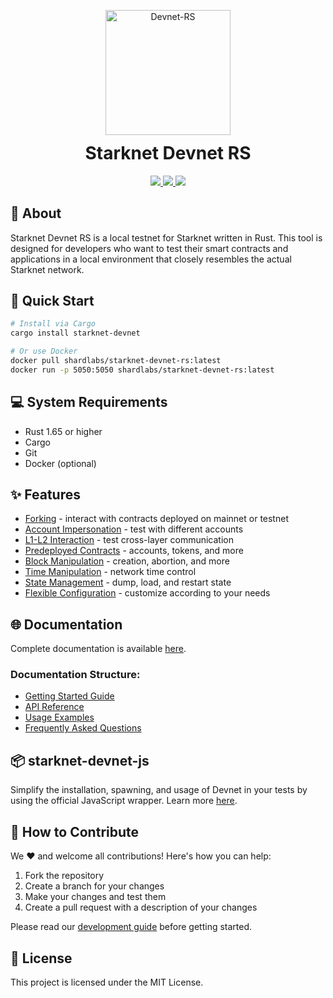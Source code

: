 <!-- logo / title -->
<p align="center" style="margin-bottom: 0px !important">
  <img width="200" src="https://github.com/0xSpaceShard/starknet-devnet-rs/assets/21069052/4791b0e4-58fc-4a44-8f87-fc0db636a5c7" alt="Devnet-RS" align="center">
</p>

<h1 align="center" style="margin-top: 12px !important">Starknet Devnet RS</h1>

<p align="center" dir="auto">
  <a href="https://crates.io/crates/starknet-devnet" target="_blank">
    <img src="https://img.shields.io/crates/v/starknet-devnet?color=yellow" style="max-width: 100%;">
  </a>
  <a href="https://hub.docker.com/r/shardlabs/starknet-devnet-rs/tags" target="_blank">
    <img src="https://img.shields.io/badge/dockerhub-images-important.svg?logo=Docker" style="max-width: 100%;">
  </a>
  <a href="https://starkware.co/" target="_blank">
    <img src="https://img.shields.io/badge/powered_by-StarkWare-navy" style="max-width: 100%;">
  </a>
</p>

## 📖 About

Starknet Devnet RS is a local testnet for Starknet written in Rust. This tool is designed for developers who want to test their smart contracts and applications in a local environment that closely resembles the actual Starknet network.

## 🚀 Quick Start

```bash
# Install via Cargo
cargo install starknet-devnet

# Or use Docker
docker pull shardlabs/starknet-devnet-rs:latest
docker run -p 5050:5050 shardlabs/starknet-devnet-rs:latest
```

## 💻 System Requirements

- Rust 1.65 or higher
- Cargo
- Git
- Docker (optional)

## ✨ Features

- [Forking](https://0xspaceshard.github.io/starknet-devnet-rs/docs/forking) - interact with contracts deployed on mainnet or testnet
- [Account Impersonation](https://0xspaceshard.github.io/starknet-devnet-rs/docs/account-impersonation) - test with different accounts
- [L1-L2 Interaction](https://0xspaceshard.github.io/starknet-devnet-rs/docs/postman) - test cross-layer communication
- [Predeployed Contracts](https://0xspaceshard.github.io/starknet-devnet-rs/docs/predeployed) - accounts, tokens, and more
- [Block Manipulation](https://0xspaceshard.github.io/starknet-devnet-rs/docs/blocks) - creation, abortion, and more
- [Time Manipulation](https://0xspaceshard.github.io/starknet-devnet-rs/docs/starknet-time/) - network time control
- [State Management](https://0xspaceshard.github.io/starknet-devnet-rs/docs/dump-load-restart) - dump, load, and restart state
- [Flexible Configuration](https://0xspaceshard.github.io/starknet-devnet-rs/docs/running/cli) - customize according to your needs

## 🌐 Documentation

Complete documentation is available [here](https://0xspaceshard.github.io/starknet-devnet-rs/).

### Documentation Structure:
- [Getting Started Guide](https://0xspaceshard.github.io/starknet-devnet-rs/docs/getting-started)
- [API Reference](https://0xspaceshard.github.io/starknet-devnet-rs/docs/api)
- [Usage Examples](https://0xspaceshard.github.io/starknet-devnet-rs/docs/examples)
- [Frequently Asked Questions](https://0xspaceshard.github.io/starknet-devnet-rs/docs/faq)

## 📦 starknet-devnet-js

Simplify the installation, spawning, and usage of Devnet in your tests by using the official JavaScript wrapper. Learn more [here](https://github.com/0xspaceShard/starknet-devnet-js).

## 🤝 How to Contribute

We ❤️ and welcome all contributions! Here's how you can help:

1. Fork the repository
2. Create a branch for your changes
3. Make your changes and test them
4. Create a pull request with a description of your changes

Please read our [development guide](.github/CONTRIBUTING.md) before getting started.

## 📝 License

This project is licensed under the MIT License.
